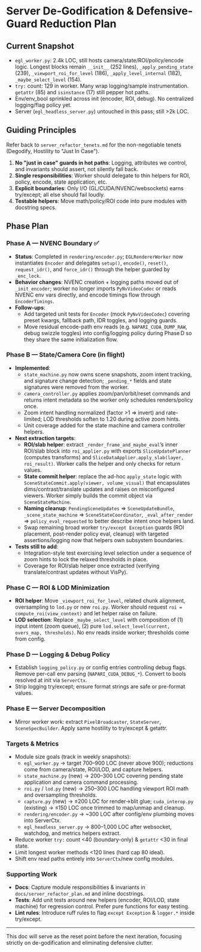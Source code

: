 # Server De-Godification & Defensive-Guard Reduction Plan

## Current Snapshot
- `egl_worker.py`: 2.4k LOC, still hosts camera/state/ROI/policy/encode logic. Longest blocks remain `__init__` (252 lines), `_apply_pending_state` (239), `_viewport_roi_for_level` (186), `_apply_level_internal` (182), `_maybe_select_level` (154).
- `try:` count: 129 in worker. Many wrap logging/sample instrumentation. `getattr` (85) and `isinstance` (17) still pepper hot paths.
- Env/env_bool sprinkled across init (encoder, ROI, debug). No centralized logging/flag policy yet.
- Server (`egl_headless_server.py`) untouched in this pass; still >2k LOC.

## Guiding Principles
Refer back to `server_refactor_tenets.md` for the non-negotiable tenets (Degodify, Hostility to "Just In Case").
1. **No "just in case" guards in hot paths**: Logging, attributes we control, and invariants should assert, not silently fall back.
2. **Single responsibilities**: Worker should delegate to thin helpers for ROI, policy, encode, state application, etc.
3. **Explicit boundaries**: Only I/O (GL/CUDA/NVENC/websockets) earns try/except; all else should fail loudly.
4. **Testable helpers**: Move math/policy/ROI code into pure modules with docstring specs.

## Phase Plan

### Phase A — NVENC Boundary ✅
- **Status**: Completed in `rendering/encoder.py`; `EGLRendererWorker` now instantiates `Encoder` and delegates `setup()`, `encode()`, `reset()`, `request_idr()`, and `force_idr()` through the helper guarded by `_enc_lock`.
- **Behavior changes**: NVENC creation + logging paths moved out of `_init_encoder`; worker no longer imports `PyNvVideoCodec` or reads NVENC env vars directly, and encode timings flow through `EncoderTimings`.
- **Follow-ups**:
  - Add targeted unit tests for `Encoder` (mock `PyNvVideoCodec`) covering preset kwargs, fallback path, IDR toggles, and logging guards.
  - Move residual encode-path env reads (e.g. `NAPARI_CUDA_DUMP_RAW`, debug swizzle toggles) into config/logging policy during Phase D so they share the same initialization flow.

### Phase B — State/Camera Core (in flight)
- **Implemented**:
  - `state_machine.py` now owns scene snapshots, zoom intent tracking, and signature change detection; `_pending_*` fields and state signatures were removed from the worker.
  - `camera_controller.py` applies zoom/pan/orbit/reset commands and returns intent metadata so the worker only schedules renders/policy once.
  - Zoom intent handling normalized (factor >1 ⇒ invert) and rate-limited; LOD thresholds soften to 1.20 during active zoom hints.
  - Unit coverage added for the state machine and camera controller helpers.
- **Next extraction targets**:
  - **ROI/slab helper**: extract `_render_frame_and_maybe_eval`’s inner ROI/slab block into `roi_applier.py` with exports `SliceUpdatePlanner` (computes transforms) and `SliceDataApplier.apply_slab(layer, roi_result)`. Worker calls the helper and only checks for return values.
  - **State commit helper**: replace the ad-hoc `apply_state` logic with `SceneStateCommit.apply(viewer, volume_visual)` that encapsulates dims/contrast/translate updates and raises on misconfigured viewers. Worker simply builds the commit object via `SceneStateMachine`.
  - **Naming cleanup**: `PendingSceneUpdates` ⇒ `SceneUpdateBundle`, `_scene_state_machine` ⇒ `SceneStateCoordinator`, `_eval_after_render` ⇒ `policy_eval_requested` to better describe intent once helpers land.
  - Swap remaining broad worker `try/except Exception` guards (ROI placement, post-render policy eval, cleanup) with targeted assertions/logging now that helpers own subsystem boundaries.
- **Tests still to add**:
  - Integration-style test exercising level selection under a sequence of zoom hints to lock the relaxed thresholds in place.
  - Coverage for ROI/slab helper once extracted (verifying translate/contrast updates without VisPy).

### Phase C — ROI & LOD Minimization
- **ROI helper**: Move `_viewport_roi_for_level`, related chunk alignment, oversampling to `lod.py` or new `roi.py`. Worker should request `roi = compute_roi(view_context)` and let helper raise on failure.
- **LOD selection**: Replace `_maybe_select_level` with composition of (1) input intent (zoom queue), (2) pure `lod.select_level(current, overs_map, thresholds)`. No env reads inside worker; thresholds come from config.

### Phase D — Logging & Debug Policy
- Establish `logging_policy.py` or config entries controlling debug flags. Remove per-call env parsing (`NAPARI_CUDA_DEBUG_*`). Convert to bools resolved at init via `ServerCtx`.
- Strip logging try/except; ensure format strings are safe or pre-format values.

### Phase E — Server Decomposition
- Mirror worker work: extract `PixelBroadcaster`, `StateServer`, `SceneSpecBuilder`. Apply same hostility to try/except & getattr.

### Targets & Metrics
- Module size goals (track in weekly snapshots):
  - `egl_worker.py` → target 700–900 LOC (never above 900); reductions come from camera/state, ROI/LOD, and capture helpers.
  - `state_machine.py` (new) → 200–300 LOC covering pending state application and camera command processing.
  - `roi.py` / `lod.py` (new) → 250–300 LOC handling viewport ROI math and oversampling thresholds.
  - `capture.py` (new) → ≤200 LOC for render→blit glue; `cuda_interop.py` (existing) → ≤150 LOC once trimmed to map/unmap and cleanup.
  - `rendering/encoder.py` → ~300 LOC after config/env plumbing moves into ServerCtx.
  - `egl_headless_server.py` → 800–1,000 LOC after websocket, watchdog, and metrics helpers extract.
- Reduce worker `try:` count <40 (boundary-only) & `getattr` <30 in final state.
- Limit longest worker methods <120 lines (hard cap 80 ideal).
- Shift env read paths entirely into `ServerCtx`/new config modules.

### Supporting Work
- **Docs**: Capture module responsibilities & invariants in `docs/server_refactor_plan.md` and inline docstrings.
- **Tests**: Add unit tests around new helpers (encoder, ROI/LOD, state machine) for regression control. Prefer pure functions for easy testing.
- **Lint rules**: Introduce ruff rules to flag `except Exception` & `logger.*` inside try/except.

---

This doc will serve as the reset point before the next iteration, focusing strictly on de-godification and eliminating defensive clutter.
